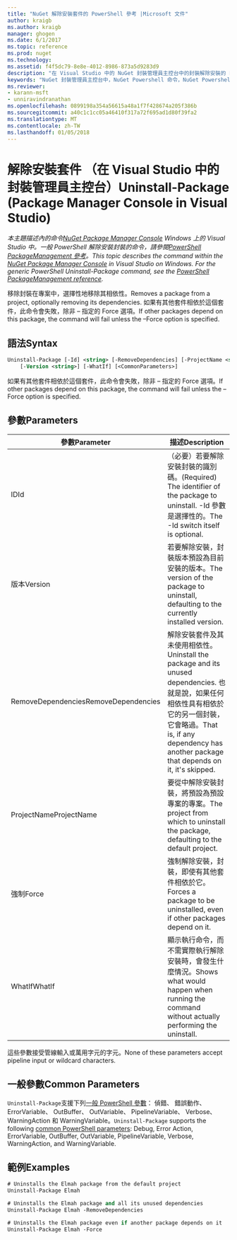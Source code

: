 ```yaml
---
title: "NuGet 解除安裝套件的 PowerShell 參考 |Microsoft 文件"
author: kraigb
ms.author: kraigb
manager: ghogen
ms.date: 6/1/2017
ms.topic: reference
ms.prod: nuget
ms.technology: 
ms.assetid: f4f5dc79-8e8e-4012-8986-873a5d9283d9
description: "在 Visual Studio 中的 NuGet 封裝管理員主控台中的封裝解除安裝的 PowerShell 命令的參考。"
keywords: "NuGet 封裝管理員主控台中，NuGet Powershell 命令，NuGet Powershell 參考，解除安裝套件"
ms.reviewer:
- karann-msft
- unniravindranathan
ms.openlocfilehash: 0899198a354a56615a48a1f7f428674a205f386b
ms.sourcegitcommit: a40c1c1cc05a46410f317a72f695ad1d80f39fa2
ms.translationtype: MT
ms.contentlocale: zh-TW
ms.lasthandoff: 01/05/2018
---
```

# <a name="uninstall-package-package-manager-console-in-visual-studio"></a><span data-ttu-id="72d5c-104">解除安裝套件 （在 Visual Studio 中的封裝管理員主控台）</span><span class="sxs-lookup"><span data-stu-id="72d5c-104">Uninstall-Package (Package Manager Console in Visual Studio)</span></span>

<span data-ttu-id="72d5c-105">*本主題描述內的命令[NuGet Package Manager Console](Package-Manager-Console.md) Windows 上的 Visual Studio 中。一般 PowerShell 解除安裝封裝的命令，請參閱[PowerShell PackageManagement 參考](/powershell/module/packagemanagement/?view=powershell-6)。*</span><span class="sxs-lookup"><span data-stu-id="72d5c-105">*This topic describes the command within the [NuGet Package Manager Console](Package-Manager-Console.md) in Visual Studio on Windows. For the generic PowerShell Uninstall-Package command, see the [PowerShell PackageManagement reference](/powershell/module/packagemanagement/?view=powershell-6).*</span></span>

<span data-ttu-id="72d5c-106">移除封裝在專案中，選擇性地移除其相依性。</span><span class="sxs-lookup"><span data-stu-id="72d5c-106">Removes a package from a project, optionally removing its dependencies.</span></span> <span data-ttu-id="72d5c-107">如果有其他套件相依於這個套件，此命令會失敗，除非 – 指定的 Force 選項。</span><span class="sxs-lookup"><span data-stu-id="72d5c-107">If other packages depend on this package, the command will fail unless the –Force option is specified.</span></span>

## <a name="syntax"></a><span data-ttu-id="72d5c-108">語法</span><span class="sxs-lookup"><span data-stu-id="72d5c-108">Syntax</span></span>

```ps
Uninstall-Package [-Id] <string> [-RemoveDependencies] [-ProjectName <string>] [-Force]
    [-Version <string>] [-WhatIf] [<CommonParameters>]
```

<span data-ttu-id="72d5c-109">如果有其他套件相依於這個套件，此命令會失敗，除非 – 指定的 Force 選項。</span><span class="sxs-lookup"><span data-stu-id="72d5c-109">If other packages depend on this package, the command will fail unless the –Force option is specified.</span></span>

## <a name="parameters"></a><span data-ttu-id="72d5c-110">參數</span><span class="sxs-lookup"><span data-stu-id="72d5c-110">Parameters</span></span>

| <span data-ttu-id="72d5c-111">參數</span><span class="sxs-lookup"><span data-stu-id="72d5c-111">Parameter</span></span> | <span data-ttu-id="72d5c-112">描述</span><span class="sxs-lookup"><span data-stu-id="72d5c-112">Description</span></span> |
| --- | --- |
| <span data-ttu-id="72d5c-113">ID</span><span class="sxs-lookup"><span data-stu-id="72d5c-113">Id</span></span> | <span data-ttu-id="72d5c-114">（必要）若要解除安裝封裝的識別碼。</span><span class="sxs-lookup"><span data-stu-id="72d5c-114">(Required) The identifier of the package to uninstall.</span></span> <span data-ttu-id="72d5c-115">-Id 參數是選擇性的。</span><span class="sxs-lookup"><span data-stu-id="72d5c-115">The -Id switch itself is optional.</span></span> |
| <span data-ttu-id="72d5c-116">版本</span><span class="sxs-lookup"><span data-stu-id="72d5c-116">Version</span></span> | <span data-ttu-id="72d5c-117">若要解除安裝，封裝版本預設為目前安裝的版本。</span><span class="sxs-lookup"><span data-stu-id="72d5c-117">The version of the package to uninstall, defaulting to the currently installed version.</span></span> |
| <span data-ttu-id="72d5c-118">RemoveDependencies</span><span class="sxs-lookup"><span data-stu-id="72d5c-118">RemoveDependencies</span></span> | <span data-ttu-id="72d5c-119">解除安裝套件及其未使用相依性。</span><span class="sxs-lookup"><span data-stu-id="72d5c-119">Uninstall the package and its unused dependencies.</span></span> <span data-ttu-id="72d5c-120">也就是說，如果任何相依性具有相依於它的另一個封裝，它會略過。</span><span class="sxs-lookup"><span data-stu-id="72d5c-120">That is, if any dependency has another package that depends on it, it's skipped.</span></span> |
| <span data-ttu-id="72d5c-121">ProjectName</span><span class="sxs-lookup"><span data-stu-id="72d5c-121">ProjectName</span></span> | <span data-ttu-id="72d5c-122">要從中解除安裝封裝，將預設為預設專案的專案。</span><span class="sxs-lookup"><span data-stu-id="72d5c-122">The project from which to uninstall the package, defaulting to the default project.</span></span> |
| <span data-ttu-id="72d5c-123">強制</span><span class="sxs-lookup"><span data-stu-id="72d5c-123">Force</span></span> | <span data-ttu-id="72d5c-124">強制解除安裝，封裝，即使有其他套件相依於它。</span><span class="sxs-lookup"><span data-stu-id="72d5c-124">Forces a package to be uninstalled, even if other packages depend on it.</span></span> |
| <span data-ttu-id="72d5c-125">WhatIf</span><span class="sxs-lookup"><span data-stu-id="72d5c-125">WhatIf</span></span> | <span data-ttu-id="72d5c-126">顯示執行命令，而不需實際執行解除安裝時，會發生什麼情況。</span><span class="sxs-lookup"><span data-stu-id="72d5c-126">Shows what would happen when running the command without actually performing the uninstall.</span></span> |

<span data-ttu-id="72d5c-127">這些參數接受管線輸入或萬用字元的字元。</span><span class="sxs-lookup"><span data-stu-id="72d5c-127">None of these parameters accept pipeline input or wildcard characters.</span></span>

## <a name="common-parameters"></a><span data-ttu-id="72d5c-128">一般參數</span><span class="sxs-lookup"><span data-stu-id="72d5c-128">Common Parameters</span></span>

<span data-ttu-id="72d5c-129">`Uninstall-Package`支援下列[一般 PowerShell 參數](http://go.microsoft.com/fwlink/?LinkID=113216)： 偵錯、 錯誤動作、 ErrorVariable、 OutBuffer、 OutVariable、 PipelineVariable、 Verbose、 WarningAction 和 WarningVariable。</span><span class="sxs-lookup"><span data-stu-id="72d5c-129">`Uninstall-Package` supports the following [common PowerShell parameters](http://go.microsoft.com/fwlink/?LinkID=113216): Debug, Error Action, ErrorVariable, OutBuffer, OutVariable, PipelineVariable, Verbose, WarningAction, and WarningVariable.</span></span>

## <a name="examples"></a><span data-ttu-id="72d5c-130">範例</span><span class="sxs-lookup"><span data-stu-id="72d5c-130">Examples</span></span>

```ps
# Uninstalls the Elmah package from the default project
Uninstall-Package Elmah

# Uninstalls the Elmah package and all its unused dependencies
Uninstall-Package Elmah -RemoveDependencies 

# Uninstalls the Elmah package even if another package depends on it
Uninstall-Package Elmah -Force
```
